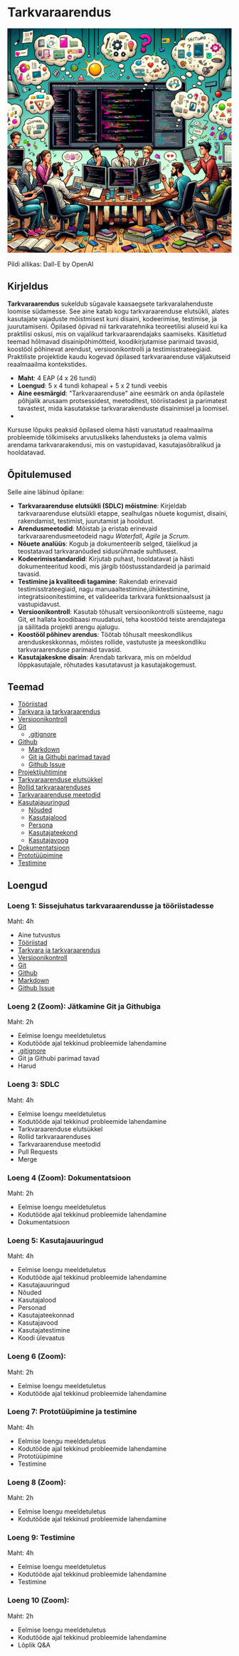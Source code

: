 # Tarkvaraarendus

![Tarkvaraarendus](Topics/Software/Software-Development.webp)

Pildi allikas: Dall-E by OpenAI

## Kirjeldus

**Tarkvaraarendus** sukeldub sügavale kaasaegsete tarkvaralahenduste loomise südamesse. See aine katab kogu tarkvaraarenduse elutsükli, alates kasutajate vajaduste mõistmisest kuni disaini, kodeerimise, testimise, ja juurutamiseni. Õpilased õpivad nii tarkvaratehnika teoreetilisi aluseid kui ka praktilisi oskusi, mis on vajalikud tarkvaraarendajaks saamiseks. Käsitletud teemad hõlmavad disainipõhimõtteid, koodikirjutamise parimaid tavasid, koostööl põhinevat arendust, versioonikontrolli ja testimisstrateegiaid. Praktiliste projektide kaudu kogevad õpilased tarkvaraarenduse väljakutseid reaalmaailma kontekstides.

- **Maht**: 4 EAP (4 x 26 tundi)
- **Loengud**: 5 x 4 tundi kohapeal + 5 x 2 tundi veebis
- **Aine eesmärgid**: "Tarkvaraarenduse" aine eesmärk on anda õpilastele põhjalik arusaam protsessidest, meetoditest, tööriistadest ja parimatest tavastest, mida kasutatakse tarkvararakenduste disainimisel ja loomisel.
- 
Kursuse lõpuks peaksid õpilased olema hästi varustatud reaalmaailma probleemide tõlkimiseks arvutuslikeks lahendusteks ja olema valmis arendama tarkvararakendusi, mis on vastupidavad, kasutajasõbralikud ja hooldatavad.

## Õpitulemused

Selle aine läbinud õpilane:

- **Tarkvaraarenduse elutsükli (SDLC) mõistmine**: Kirjeldab tarkvaraarenduse elutsükli etappe, sealhulgas nõuete kogumist, disaini, rakendamist, testimist, juurutamist ja hooldust.
- **Arendusmeetodid**: Mõistab ja eristab erinevaid tarkvaraarendusmeetodeid nagu *Waterfall*, *Agile* ja *Scrum*.
- **Nõuete analüüs**: Kogub ja dokumenteerib selged, täielikud ja teostatavad tarkvaranõuded sidusrühmade suhtlusest.
- **Kodeerimisstandardid**: Kirjutab puhast, hooldatavat ja hästi dokumenteeritud koodi, mis järgib tööstusstandardeid ja parimaid tavasid.
- **Testimine ja kvaliteedi tagamine**: Rakendab erinevaid testimisstrateegiaid, nagu manuaaltestimine,ühiktestimine, integratsioonitestimine, et valideerida tarkvara funktsionaalsust ja vastupidavust.
- **Versioonikontroll**: Kasutab tõhusalt versioonikontrolli süsteeme, nagu Git, et hallata koodibaasi muudatusi, teha koostööd teiste arendajatega ja säilitada projekti arengu ajalugu.
- **Koostööl põhinev arendus**: Töötab tõhusalt meeskondlikus arenduskeskkonnas, mõistes rollide, vastutuste ja meeskondliku tarkvaraarenduse parimaid tavasid.
- **Kasutajakeskne disain**: Arendab tarkvara, mis on mõeldud lõppkasutajale, rõhutades kasutatavust ja kasutajakogemust.

## Teemad
- [Tööriistad](./Topics/Tools/README.md)
- [Tarkvara ja tarkvaraarendus](./Topics/Software/README.md)
- [Versioonikontroll](./Topics/Version-Control/README.md)
- [Git](./Topics/Git/README.md)
  - [.gitignore](./Topics/Gitignore/README.md)
- [Github](./Topics/Github/README.md)
  - [Markdown](./Topics/Markdown/README.md)
  - [Git ja Githubi parimad tavad](./Topics/Git-Best-Practices/README.md)
  - [Github Issue](./Topics/Github-Issue/README.md)
- [Projektijuhtimine](./Topics/Project-Management/README.md)
- [Tarkvaraarenduse elutsükkel](./Topics/SDLC/README.md)
- [Rollid tarkvaraarenduses](./Topics/Roles/README.md)
- [Tarkvaraarenduse meetodid](./Topics/SDLC/README.md#common-sdlc-models)
- [Kasutajauuringud](./Topics/User-Research/README.md)
  - [Nõuded](./Topics/Requirements/README.md)
  - [Kasutajalood](./Topics/User-Stories/README.md)
  - [Persona](./Topics/Persona/README.md)
  - [Kasutajateekond](./Topics/User-Journey/README.md)
  - [Kasutajavoog](./Topics/User-Flow/README.md)
- [Dokumentatsioon](./Topics/Documentation/README.md)
- [Prototüüpimine](./Topics/Prototyping/README.md)
- [Testimine](./Topics/Testing/README.md)

## Loengud

### Loeng 1: Sissejuhatus tarkvaraarendusse ja tööriistadesse

Maht: 4h

- Aine tutvustus
- [Tööriistad](./Topics/Tools/README.md)
- [Tarkvara ja tarkvaraarendus](./Topics/Software/README.md)
- [Versioonikontroll](./Topics/Version-Control/README.md)
- [Git](./Topics/Git/README.md)
- [Github](./Topics/Github/README.md)
- [Markdown](./Topics/Markdown/README.md)
- [Github Issue](./Topics/Github-Issue/README.md)

### Loeng 2 (Zoom): Jätkamine Git ja Githubiga

Maht: 2h

- Eelmise loengu meeldetuletus
- Kodutööde ajal tekkinud probleemide lahendamine
- [.gitignore](./Topics/Gitignore/README.md)
- Git ja Githubi parimad tavad
- Harud

### Loeng 3: SDLC

Maht: 4h

- Eelmise loengu meeldetuletus
- Kodutööde ajal tekkinud probleemide lahendamine
- Tarkvaraarenduse elutsükkel
- Rollid tarkvaraarenduses
- Tarkvaraarenduse meetodid
- Pull Requests
- Merge

### Loeng 4 (Zoom): Dokumentatsioon

Maht: 2h

- Eelmise loengu meeldetuletus
- Kodutööde ajal tekkinud probleemide lahendamine
- Dokumentatsioon

### Loeng 5: Kasutajauuringud

Maht: 4h

- Eelmise loengu meeldetuletus
- Kodutööde ajal tekkinud probleemide lahendamine
- Kasutajauuringud
- Nõuded
- Kasutajalood
- Personad
- Kasutajateekonnad
- Kasutajavood
- Kasutajatestimine
- Koodi ülevaatus

### Loeng 6 (Zoom):

Maht: 2h

- Eelmise loengu meeldetuletus
- Kodutööde ajal tekkinud probleemide lahendamine

### Loeng 7: Prototüüpimine ja testimine

Maht: 4h

- Eelmise loengu meeldetuletus
- Kodutööde ajal tekkinud probleemide lahendamine
- Prototüüpimine
- Testimine

### Loeng 8 (Zoom):

Maht: 2h

- Eelmise loengu meeldetuletus
- Kodutööde ajal tekkinud probleemide lahendamine

### Loeng 9: Testimine

Maht: 4h

- Eelmise loengu meeldetuletus
- Kodutööde ajal tekkinud probleemide lahendamine
- Testimine

### Loeng 10 (Zoom):

Maht: 2h

- Eelmise loengu meeldetuletus
- Kodutööde ajal tekkinud probleemide lahendamine
- Lõplik Q&A
